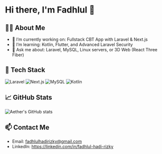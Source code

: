 # Hi there, I'm Fadhlul 👋

## 👨‍💻 About Me
- 🔭 I’m currently working on: Fullstack CBT App with Laravel & Next.js
- 🌱 I’m learning: Kotlin, Flutter, and Advanced Laravel Security
- 💬 Ask me about: Laravel, MySQL, Linux servers, or 3D Web (React Three Fiber)

## 🚀 Tech Stack
![Laravel](https://img.shields.io/badge/Laravel-F55247?style=for-the-badge&logo=laravel&logoColor=white)
![Next.js](https://img.shields.io/badge/Next.js-000000?style=for-the-badge&logo=next.js&logoColor=white)
![MySQL](https://img.shields.io/badge/MySQL-00758F?style=for-the-badge&logo=mysql&logoColor=white)
![Kotlin](https://img.shields.io/badge/Kotlin-7F52FF?style=for-the-badge&logo=kotlin&logoColor=white)

## 📈 GitHub Stats
![Aether's GitHub stats](https://github-readme-stats.vercel.app/api?username=fadhlulhadirizky&show_icons=true&theme=radical)

## 📫 Contact Me
- Email: fadhlulhadirizky@gmail.com
- LinkedIn: https://linkedin.com/in/fadhlul-hadi-rizky
